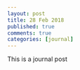 ```yaml
---
layout: post
title: 28 Feb 2018
published: true
comments: true
categories: [journal]
---
```


This is a journal post
